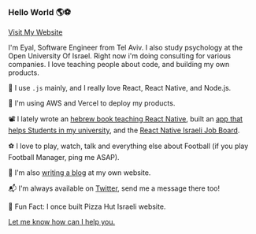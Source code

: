### Hello World 🌎⚽


[Visit My Website](https://coheneyal.com)

I'm Eyal, Software Engineer from Tel Aviv. I also study psychology at the Open University Of Israel.
Right now i'm doing consulting for various companies.
I love teaching people about code, and building my own products.

🔭 I use `.js` mainly, and I really love React, React Native, and Node.js.

📕 I'm using AWS and Vercel to deploy my products.

📽️ I lately wrote an [hebrew book teaching React Native](https://gumroad.com/l/zero-to-app-react-native/), built an [app that helps Students in my university](https://kvozut.co.il), and the [React Native Israeli Job Board](reactnative.co.il).

⚽ I love to play, watch, talk and everything else about Football (if you play Football Manager, ping me ASAP).

💬 I'm also [writing a blog](https://coheneyal.com) at my own website.

📬 I'm always available on [Twitter](https://twitter.com/coheneyal4), send me a message there too!

🍕 Fun Fact: I once built Pizza Hut Israeli website.

[Let me know how can I help you.](https://twitter.com/coheneyal4)
